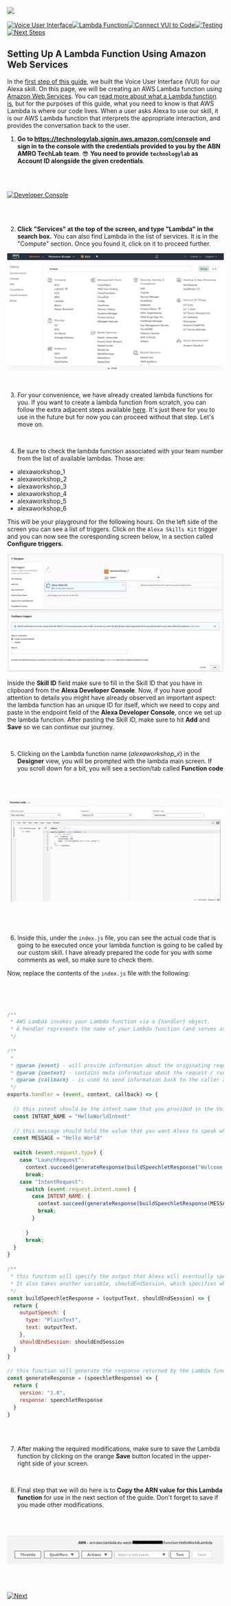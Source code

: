 <img src="https://m.media-amazon.com/images/G/01/mobile-apps/dex/alexa/alexa-skills-kit/tutorials/quiz-game/header._TTH_.png" />

[![Voice User Interface](https://m.media-amazon.com/images/G/01/mobile-apps/dex/alexa/alexa-skills-kit/tutorials/navigation/1-locked._TTH_.png)](./1-voice-user-interface.md)[![Lambda Function](https://m.media-amazon.com/images/G/01/mobile-apps/dex/alexa/alexa-skills-kit/tutorials/navigation/2-on._TTH_.png)](./2-lambda-function.md)[![Connect VUI to Code](https://m.media-amazon.com/images/G/01/mobile-apps/dex/alexa/alexa-skills-kit/tutorials/navigation/3-locked._TTH_.png)](./3-connect-vui-to-code.md)[![Testing](https://m.media-amazon.com/images/G/01/mobile-apps/dex/alexa/alexa-skills-kit/tutorials/navigation/4-locked._TTH_.png)](./4-testing.md)[![Next Steps](https://m.media-amazon.com/images/G/01/mobile-apps/dex/alexa/alexa-skills-kit/tutorials/navigation/5-locked._TTH_.png)](./5-customize.md)

## Setting Up A Lambda Function Using Amazon Web Services

In the [first step of this guide](./1-voice-user-interface.md), we built the Voice User Interface (VUI) for our Alexa skill.  On this page, we will be creating an AWS Lambda function using [Amazon Web Services](http://aws.amazon.com).  You can [read more about what a Lambda function is](http://aws.amazon.com/lambda), but for the purposes of this guide, what you need to know is that AWS Lambda is where our code lives.  When a user asks Alexa to use our skill, it is our AWS Lambda function that interprets the appropriate interaction, and provides the conversation back to the user.

1.  **Go to https://technologylab.signin.aws.amazon.com/console and sign in to the console with the credentials provided to you by the ABN AMRO TechLab team**. :sunglasses:
    **You need to provide `technologylab` as Account ID alongside the given credentials**.

  <br />
  <br />

  [![Developer Console](https://m.media-amazon.com/images/G/01/mobile-apps/dex/alexa/alexa-skills-kit/tutorials/general/2-1-sign-in-to-the-console._TTH_.png)](https://technologylab.signin.aws.amazon.com/console)

  <br />
  <br />

2. **Click "Services" at the top of the screen, and type "Lambda" in the search box.**  You can also find Lambda in the list of services.  It is in the "Compute" section. Once you found it, click on it to proceed further.

![aws-console](./resources/aws-console.png)

<br />

3. For your convenience, we have already created lambda functions for you. If you want to create a lambda function from scratch, you can follow the extra adjacent steps available [here](./adjacent-step-creating-lambda-function.md). It's just there for you to use in the future but for now you can proceed without that step. Let's move on.


<br />

4. Be sure to check the lambda function associated with your team number from the list of available lambdas. Those are: 

* alexaworkshop_1
* alexaworkshop_2
* alexaworkshop_3
* alexaworkshop_4
* alexaworkshop_5
* alexaworkshop_6


This will be your playground for the following hours. On the left side of the screen you can see a list of triggers. Click on the `Alexa Skills Kit` trigger and you can now see the coresponding screen below, in a section called **Configure triggers**.

![configure-triggers-screen](./resources/configure-triggers-screen.png)


Inside the **Skill ID** field make sure to fill in the Skill ID that you have in clipboard from the **Alexa Developer Console**. Now, if you have good attention to details you might have already observed an important aspect: the lambda function has an unique ID for itself, which we need to copy and paste in the endpoint field of the **Alexa Developer Console**, once we set up the lambda function. After pasting the Skill ID, make sure to hit **Add** and **Save** so we can continue our journey.


  <br />


5. Clicking on the Lambda function name (_alexaworkshop_x_) in the **Designer** view, you will be prompted with the lambda main screen. If you scroll down for a bit, you will see a section/tab called **Function code**

  <br />
  <br />

![lambda-function-code](./resources/lambda-function-code.png)

  <br />
  <br />

6. Inside this, under the `index.js` file, you can see the actual code that is going to be executed once your lambda function is going to be called by our custom skill. I have already prepared the code for you with some comments as well, so make sure to check them.

Now, replace the contents of the `index.js` file with the following:

  <br />
  <br />

```javascript

/**
 * AWS Lambda invokes your Lambda function via a {handler} object. 
 * A handler represents the name of your Lambda function (and serves as the entry point that AWS Lambda uses to execute your function code
 */

/**
 * 
 * @param {event} - will provide information about the originating request
 * @param {context} - contains meta information about the request / running Lambda instance / function's execution 
 * @param {callback} - is used to send information back to the caller and signal that your Lambda invocation is complete
 */
exports.handler = (event, context, callback) => {

  // this intent should be the intent name that you provided in the Voice User Interface
  const INTENT_NAME = "HelloWorldIntent"

  // this message should hold the value that you want Alexa to speak when the intent is invoked with one of the utterances 
  const MESSAGE = "Hello World"

  switch (event.request.type) {
    case "LaunchRequest":
      context.succeed(generateResponse(buildSpeechletResponse("Welcome to IT Academy. You created your first Alexa Skill! Congratulations! Let's do some shots now! TechLab pays for everything!", false)))
      break;
    case "IntentRequest":
      switch (event.request.intent.name) {
        case INTENT_NAME: {
          context.succeed(generateResponse(buildSpeechletResponse(MESSAGE, false)));
          break;
        }

      }
      break;
  }
}

/**
 * this function will specify the output that Alexa will eventually speak, in the form of plain text. 
 * It also takes another variable, shouldEndSession, which specifies whether Alexa should end the session after the response or not.
 */
const buildSpeechletResponse = (outputText, shouldEndSession) => {
  return {
    outputSpeech: {
      type: "PlainText",
      text: outputText,
    },
    shouldEndSession: shouldEndSession
  }
}

// this function will generate the response returned by the Lambda function using the {buildSpeechletResponse} function
const generateResponse = (speechletResponse) => {
  return {
    version: "1.0",
    response: speechletResponse
  }
}
```

  <br />
  <br />

7. After making the required modifications, make sure to save the Lambda function by clicking on the orange **Save** button located in the upper-right side of your screen.

<br />

8. Final step that we will do here is to **Copy the ARN value for this Lambda function** for use in the next section of the guide. Don't forget to save if you made other modifications. 

  <br />
  <br />

![arn-code](./resources/arn-code.png)

  <br />
  <br />

[![Next](https://m.media-amazon.com/images/G/01/mobile-apps/dex/alexa/alexa-skills-kit/tutorials/general/buttons/button_next_connect_vui_to_code._TTH_.png)](./3-connect-vui-to-code.md)
